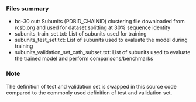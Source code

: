 ### Files summary
- bc-30.out: Subunits (PDBID_CHAINID) clustering file downloaded from rcsb.org and used for dataset splitting at 30% sequence identity
- subunits_train_set.txt: List of subunits used for training
- subunits_test_set.txt: List of subunits used to evaluate the model during training
- subunits_validation_set_cath_subset.txt: List of subunits used to evaluate the trained model and perform comparisons/benchmarks

### Note
The definition of test and validation set is swapped in this source code compared to the commonly used definition of test and validation set.

